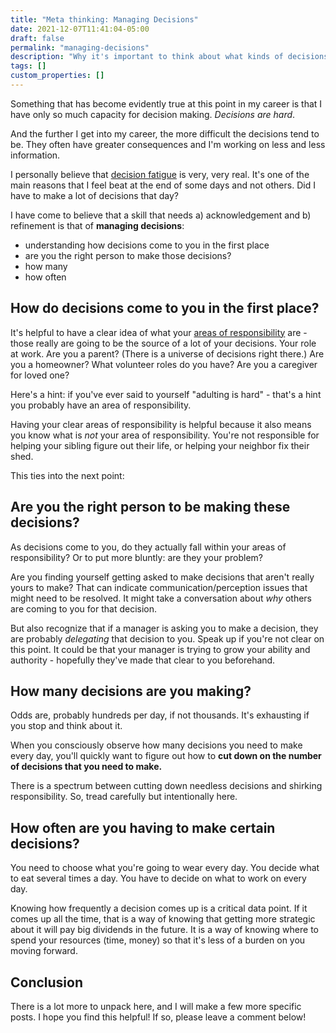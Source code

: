 ```yaml
---
title: "Meta thinking: Managing Decisions"
date: 2021-12-07T11:41:04-05:00
draft: false
permalink: "managing-decisions"
description: "Why it's important to think about what kinds of decisions you are faced with."
tags: []
custom_properties: []
---
```


Something that has become evidently true at this point in my career is that I have only so much capacity for decision making. _Decisions are hard_.

And the further I get into my career, the more difficult the decisions tend to be. They often have greater consequences and I'm working on less and less information.

I personally believe that [decision fatigue](https://www.medicalnewstoday.com/articles/decision-fatigue) is very, very real. It's one of the main reasons that I feel beat at the end of some days and not others. Did I have to make a lot of decisions that day?

I have come to believe that a skill that needs a) acknowledgement and b) refinement is that of **managing decisions**:

- understanding how decisions come to you in the first place
- are you the right person to make those decisions?
- how many
- how often

## How do decisions come to you in the first place?

It's helpful to have a clear idea of what your [areas of responsibility](https://www.youtube.com/watch?v=k18K_8T_eHU) are - those really are going to be the source of a lot of your decisions. Your role at work. Are you a parent? (There is a universe of decisions right there.) Are you a homeowner? What volunteer roles do you have? Are you a caregiver for loved one?

Here's a hint: if you've ever said to yourself "adulting is hard" - that's a hint you probably have an area of responsibility.

Having your clear areas of responsibility is helpful because it also means you know what is _not_ your area of responsibility. You're not responsible for helping your sibling figure out their life, or helping your neighbor fix their shed.

This ties into the next point:

## Are you the right person to be making these decisions?

As decisions come to you, do they actually fall within your areas of responsibility? Or to put more bluntly: are they your problem?

Are you finding yourself getting asked to make decisions that aren't really yours to make? That can indicate communication/perception issues that might need to be resolved. It might take a conversation about _why_ others are coming to you for that decision.

But also recognize that if a manager is asking you to make a decision, they are probably _delegating_ that decision to you. Speak up if you're not clear on this point. It could be that your manager is trying to grow your ability and authority - hopefully they've made that clear to you beforehand.
## How many decisions are you making?

Odds are, probably hundreds per day, if not thousands. It's exhausting if you stop and think about it.

When you consciously observe how many decisions you need to make every day, you'll quickly want to figure out how to **cut down on the number of decisions that you need to make.**

There is a spectrum between cutting down needless decisions and shirking responsibility. So, tread carefully but intentionally here.

## How often are you having to make certain decisions?

You need to choose what you're going to wear every day. You decide what to eat several times a day. You have to decide on what to work on every day.

Knowing how frequently a decision comes up is a critical data point. If it comes up all the time, that is a way of knowing that getting more strategic about it will pay big dividends in the future. It is a way of knowing where to spend your resources (time, money) so that it's less of a burden on you moving forward.

## Conclusion

There is a lot more to unpack here, and I will make a few more specific posts. I hope you find this helpful! If so, please leave a comment below!
